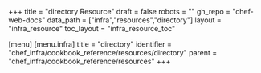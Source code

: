 +++
title = "directory Resource"
draft = false
robots = ""
gh_repo = "chef-web-docs"
data_path = ["infra","resources","directory"]
layout = "infra_resource"
toc_layout = "infra_resource_toc"

[menu]
  [menu.infra]
    title = "directory"
    identifier = "chef_infra/cookbook_reference/resources/directory"
    parent = "chef_infra/cookbook_reference/resources"
+++

<!-- The contents of this page are automatically generated from the directory.yaml file in the data directory. -->
<!-- To suggest a change, edit the https://github.com/chef/chef/blob/master/lib/chef/resource/directory.rb file
      and submit a pull request to the https://github.com/chef/chef repository. -->
